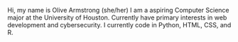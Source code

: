 Hi, my name is Olive Armstrong (she/her)
I am a aspiring Computer Science major at the University of Houston.
Currently have primary interests in web development and cybersecurity.
I currently code in Python, HTML, CSS, and R.

<!---
olive-armst/olive-armst is a ✨ special ✨ repository because its `README.md` (this file) appears on your GitHub profile.
You can click the Preview link to take a look at your changes.
--->
